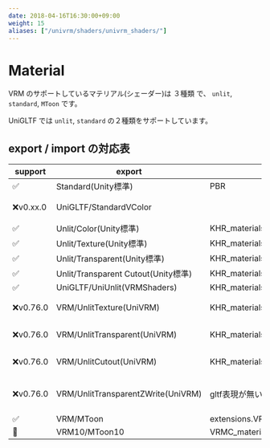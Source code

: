 ```yaml
---
date: 2018-04-16T16:30:00+09:00
weight: 15
aliases: ["/univrm/shaders/univrm_shaders/"]
---
```


# Material

VRM のサポートしているマテリアル(シェーダー)は ３種類 で、
`unlit`, `standard`, `MToon` です。

UniGLTF では `unlit`, `standard` の２種類をサポートしています。

## export / import の対応表

| support  | export                              | gltf                              | import           |                                    |
|----------|-------------------------------------|-----------------------------------|------------------|------------------------------------|
| ✅        | Standard(Unity標準)                 | PBR                               | Standard         |                                    |
| ❌v0.xx.0 | UniGLTF/StandardVColor              |                                   |                  | UniUnlitに頂点カラーがあります     |
| ✅        | Unlit/Color(Unity標準)              | KHR_materials_unlit               | UniGLTF/UniUnlit |                                    |
| ✅        | Unlit/Texture(Unity標準)            | KHR_materials_unlit               | UniGLTF/UniUnlit |                                    |
| ✅        | Unlit/Transparent(Unity標準)        | KHR_materials_unlit               | UniGLTF/UniUnlit |                                    |
| ✅        | Unlit/Transparent Cutout(Unity標準) | KHR_materials_unlit               | UniGLTF/UniUnlit |                                    |
| ✅        | UniGLTF/UniUnlit(VRMShaders)        | KHR_materials_unlit               | UniGLTF/UniUnlit |                                    |
| ❌v0.76.0 | VRM/UnlitTexture(UniVRM)            | KHR_materials_unlit               | UniGLTF/UniUnlit | UniUnlitをご利用ください           |
| ❌v0.76.0 | VRM/UnlitTransparent(UniVRM)        | KHR_materials_unlit               | UniGLTF/UniUnlit | UniUnlitをご利用ください           |
| ❌v0.76.0 | VRM/UnlitCutout(UniVRM)             | KHR_materials_unlit               | UniGLTF/UniUnlit | UniUnlitをご利用ください           |
| ❌v0.76.0 | VRM/UnlitTransparentZWrite(UniVRM)  | gltf表現が無い                    |                  | MToonにTransparentZWriteがあります |
| ✅        | VRM/MToon                           | extensions.VRM.materialProperties | VRM/MToon        |                                    |
| 🚧       | VRM10/MToon10                       | VRMC_materials_mtoon              | VRM10/MToon10    |                                    |

